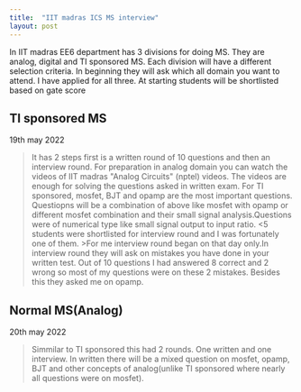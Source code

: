 ```yaml
---
title:  "IIT madras ICS MS interview"
layout: post
---
```

In IIT madras EE6 department has 3 divisions for doing MS. They are analog, digital and TI sponsored MS. Each division will have a different selection criteria. In beginning they will ask which all domain you want to attend. I have applied for all three. At starting students will be shortlisted based on gate score 

## TI sponsored MS
19th may 2022

>It has 2 steps first is a written round of 10 questions and then an interview round. For preparation in analog domain you can watch the videos of IIT madras "Analog Circuits" (nptel) videos. The videos are enough for solving the questions asked in written exam. For TI sponsored, mosfet, BJT and opamp are the most important questions. Questiopns will be a combination of above like mosfet with opamp or different mosfet combination and their small signal analysis.Questions were of numerical type like small signal output to input ratio.
><5 students were shortlisted for interview round and I was fortunately one of them. >For me interview round began on that day only.In interview round they will ask on mistakes you have done in your written test. Out of 10 questions I had answered 8 correct and 2 wrong so most of my questions were on these 2 mistakes. Besides this they asked me on opamp.

## Normal MS(Analog)
20th may 2022

>Simmilar to TI sponsored this had 2 rounds. One written and one interview. In written there will be a mixed question on mosfet, opamp, BJT and other concepts of analog(unlike TI sponsored where nearly all questions were on mosfet). 
